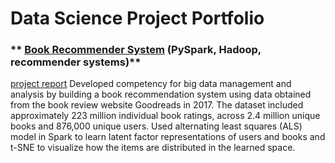 # Data Science Project Portfolio

### ** [Book Recommender System](Book_Recommender_System) (PySpark, Hadoop, recommender systems)**
[project report](Book_Recommender_System/Goodreads_Report.pdf)
Developed competency for big data management and analysis by building a book recommendation system using data obtained from the book review website Goodreads in 2017. The dataset included approximately 223 million individual book ratings, across 2.4 million unique books and 876,000 unique users. Used alternating least squares (ALS) model in Spark to learn latent factor representations of users and books and t-SNE to visualize how the items are distributed in the learned space.
